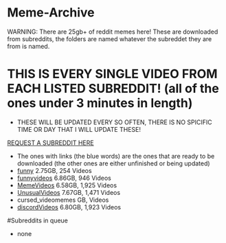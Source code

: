 # Meme-Archive
WARNING: There are 25gb+ of reddit memes here!
These are downloaded from subreddits, the folders are named whatever the subreddet they are from is named.

# THIS IS EVERY SINGLE VIDEO FROM EACH LISTED SUBREDDIT! (all of the ones under 3 minutes in length)
 - THESE WILL BE UPDATED EVERY SO OFTEN, THERE IS NO SPICIFIC TIME OR DAY THAT I WILL UPDATE THESE!

[REQUEST A SUBREDDIT HERE](https://discord.gg/n44zjAr6RV)
 - The ones with links (the blue words) are the ones that are ready to be downloaded (the other ones are either unfinished or being updated)
 - [funny](https://drive.google.com/file/d/1LaLJHliotuK_rZP2Ks8L0EfDk0fBXL_M/view?usp=sharing) 2.75GB, 254 Videos
 - [funnyvideos](https://drive.google.com/file/d/1yqeAeclJRTxLKNsv26X86RVQ3VOZUu4z/view?usp=sharing) 6.86GB, 946 Videos
 - [MemeVideos](https://drive.google.com/file/d/1Zy8xcfT1-r29hNGI8ptdDaOyuxjGBDrb/view?usp=sharing) 6.58GB, 1,925 Videos
 - [UnusualVideos](https://drive.google.com/file/d/1MAWr8lOaO1x4t5Hh2hhQk8q6VAkZrWT_/view?usp=sharing) 7.67GB, 1,471 Videos
 - cursed_videomemes GB,  Videos
 - [discordVideos](https://drive.google.com/file/d/1gwxLvVbZ5qug5v4PR5QWQuw2LzkMAmFt/view?usp=sharing) 6.80GB, 1,923 Videos



#Subreddits in queue
 - none
